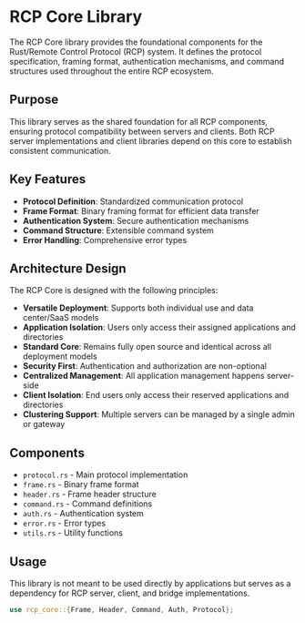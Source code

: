 # RCP Core Library

The RCP Core library provides the foundational components for the Rust/Remote Control Protocol (RCP) system. It defines the protocol specification, framing format, authentication mechanisms, and command structures used throughout the entire RCP ecosystem.

## Purpose

This library serves as the shared foundation for all RCP components, ensuring protocol compatibility between servers and clients. Both RCP server implementations and client libraries depend on this core to establish consistent communication.

## Key Features

- **Protocol Definition**: Standardized communication protocol
- **Frame Format**: Binary framing format for efficient data transfer
- **Authentication System**: Secure authentication mechanisms
- **Command Structure**: Extensible command system
- **Error Handling**: Comprehensive error types

## Architecture Design

The RCP Core is designed with the following principles:

- **Versatile Deployment**: Supports both individual use and data center/SaaS models
- **Application Isolation**: Users only access their assigned applications and directories
- **Standard Core**: Remains fully open source and identical across all deployment models
- **Security First**: Authentication and authorization are non-optional
- **Centralized Management**: All application management happens server-side
- **Client Isolation**: End users only access their reserved applications and directories
- **Clustering Support**: Multiple servers can be managed by a single admin or gateway

## Components

- `protocol.rs` - Main protocol implementation
- `frame.rs` - Binary frame format
- `header.rs` - Frame header structure
- `command.rs` - Command definitions
- `auth.rs` - Authentication system
- `error.rs` - Error types
- `utils.rs` - Utility functions

## Usage

This library is not meant to be used directly by applications but serves as a dependency for RCP server, client, and bridge implementations.

```rust
use rcp_core::{Frame, Header, Command, Auth, Protocol};
```
